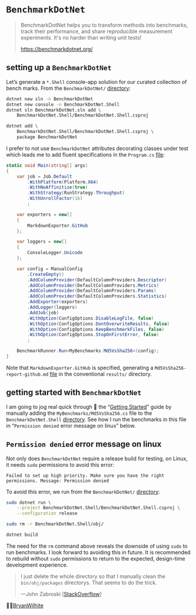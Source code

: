# `BenchmarkDotNet`

>BenchmarkDotNet helps you to transform methods into benchmarks, track their performance, and share reproducible measurement experiments. It's no harder than writing unit tests!
>
><https://benchmarkdotnet.org/>

## setting up a `BenchmarkDotNet`

Let’s generate a `*.Shell` console-app solution for our curated collection of bench marks. From the `BenchmarkDotNet/` [directory](../BenchmarkDotNet):

```bash
dotnet new sln -n BenchmarkDotNet
dotnet new console -n BenchmarkDotNet.Shell
dotnet sln BenchmarkDotNet.sln add \
    BenchmarkDotNet.Shell/BenchmarkDotNet.Shell.csproj

dotnet add \
    BenchmarkDotNet.Shell/BenchmarkDotNet.Shell.csproj \
    package BenchmarkDotNet
```

I prefer to not use `BenchmarkDotNet` attributes decorating classes under test which leads me to add fluent specifications in the `Program.cs` [file](./BenchmarkDotNet.Shell/Program.cs):

```csharp
static void Main(string[] args)
{
    var job = Job.Default
        .WithPlatform(Platform.X64)
        .WithNoAffinitize(true)
        .WithStrategy(RunStrategy.Throughput)
        .WithUnrollFactor(16)
        ;

    var exporters = new[]
    {
        MarkdownExporter.GitHub
    };

    var loggers = new[]
    {
        ConsoleLogger.Unicode
    };

    var config = ManualConfig
        .CreateEmpty()
        .AddColumnProvider(DefaultColumnProviders.Descriptor)
        .AddColumnProvider(DefaultColumnProviders.Metrics)
        .AddColumnProvider(DefaultColumnProviders.Params)
        .AddColumnProvider(DefaultColumnProviders.Statistics)
        .AddExporter(exporters)
        .AddLogger(loggers)
        .AddJob(job)
        .WithOption(ConfigOptions.DisableLogFile, false)
        .WithOption(ConfigOptions.DontOverwriteResults, false)
        .WithOption(ConfigOptions.KeepBenchmarkFiles, false)
        .WithOption(ConfigOptions.StopOnFirstError, false)
        ;

    BenchmarkRunner.Run<MyBenchmarks.Md5VsSha256>(config);
}
```

Note that `MarkdownExporter.GitHub` is specified, generating a `Md5VsSha256-report-github.md` [file](./BenchmarkDotNet.Shell/BenchmarkDotNet.Artifacts/results/MyBenchmarks.Md5VsSha256-report-github.md) in the conventional `results/` directory.

## getting started with `BenchmarkDotNet`

I am going to jog real quick through 👟 the “[Getting Started](https://benchmarkdotnet.org/articles/guides/getting-started.html)” guide by manually adding the `MyBenchmarks/Md5VsSha256.cs` file to the `BenchmarkDotNet.Shell` [directory](./BenchmarkDotNet.Shell). See how I run the benchmarks in this file in “`Permission denied` error message on linux” below.

## `Permission denied` error message on linux

Not only does `BenchmarkDotNet` require a release build for testing, on Linux, it needs `sudo` permissions to avoid this error:

```plaintext
Failed to set up high priority. Make sure you have the right permissions. Message: Permission denied
```

To avoid this error, we run from the `BenchmarkDotNet/` [directory](../BenchmarkDotNet):

```bash
sudo dotnet run \
    --project BenchmarkDotNet.Shell/BenchmarkDotNet.Shell.csproj \
    --configuration release

sudo rm -r BenchmarkDotNet.Shell/obj/

dotnet build
```

The need for the `rm` command above reveals the downside of using `sudo` to run benchmarks. I look forward to avoiding this in future. It is recommended to rebuild without `sudo` permissions to return to the expected, design-time development experience.

>I just delete the whole directory so that I manually clean the `bin/obj/packages` directorys. That seems to do the trick.
>
>—John Zabroski [[StackOverflow](https://stackoverflow.com/questions/59006360/jenkins-msbuild-fails-error-netsdk1064-package-microsoft-codeanalysis-analyzer)]

🐙🐱[BryanWilhite](https://github.com/BryanWilhite)

